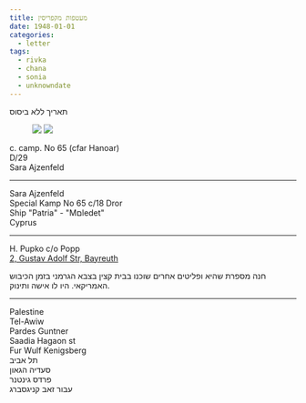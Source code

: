 ```yaml
---
title: מעטפות מקפריסין
date: 1948-01-01
categories:
  - letter
tags:
  - rivka
  - chana
  - sonia
  - unknowndate
---
```


תאריך ללא ביסוס

<figure class="half">
    <a  href="/pupko-papers/assets/images/1948-01-01-envelopes-cyprus-1.jpg">
    <img src="/pupko-papers/assets/images/1948-01-01-envelopes-cyprus-1.jpg"></a>
    <a  href="/pupko-papers/assets/images/1948-01-01-envelopes-cyprus-2.jpg">
    <img src="/pupko-papers/assets/images/1948-01-01-envelopes-cyprus-2.jpg"></a>
</figure>


c. camp. No 65 (cfar Hanoar)  
D/29  
Sara Ajzenfeld  

---

Sara Ajzenfeld  
Special Kamp No 65 c/18 Dror  
Ship "Patria" - "Mםledet"  
Cyprus  

---

H. Pupko c/o Popp  
[2, Gustav Adolf Str, Bayreuth](https://goo.gl/maps/jmgog1LxYPLPpNZa8)

חנה מספרת שהיא ופליטים אחרים שוכנו בבית
קצין בצבא הגרמני בזמן הכיבוש האמריקאי.
היו לו אישה ותינוק.

---

Palestine  
Tel-Awiw  
Pardes Guntner  
Saadia Hagaon st  
Fur Wulf Kenigsberg  
תל אביב  
סעדיה הגאון  
פרדס גינטנר  
עבור זאב קניגסברג
